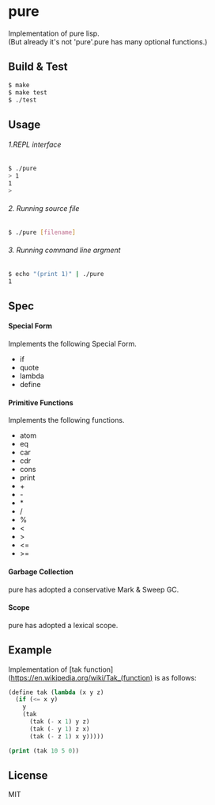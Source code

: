 # pure

Implementation of pure lisp.  
(But already it's not 'pure'.pure has many optional functions.)

## Build & Test

```sh
$ make
$ make test
$ ./test
```

## Usage

###### 1.REPL interface

```sh
$ ./pure
> 1
1
>
```

###### 2. Running source file

```sh
$ ./pure [filename]
```

###### 3. Running command line argment

```sh
$ echo "(print 1)" | ./pure
1
```

## Spec

#### Special Form

Implements the following Special Form.

 * if     
 * quote  
 * lambda 
 * define

#### Primitive Functions

Implements the following functions.

 * atom  
 * eq    
 * car   
 * cdr   
 * cons  
 * print 
 * \+     
 * \-     
 * \*     
 * /     
 * %     
 * <     
 * \>     
 * <=    
 * \>=    

#### Garbage Collection

pure has adopted a conservative Mark & Sweep GC.

#### Scope

pure has adopted a lexical scope.

## Example

Implementation of [tak function](https://en.wikipedia.org/wiki/Tak_(function) is as follows:

```lisp
(define tak (lambda (x y z)
  (if (<= x y)
    y
    (tak
      (tak (- x 1) y z)
      (tak (- y 1) z x)
      (tak (- z 1) x y)))))

(print (tak 10 5 0))
```

## License

MIT
